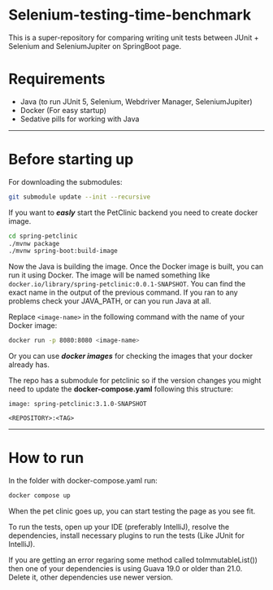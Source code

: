 # Selenium-testing-time-benchmark

This is a super-repository for comparing writing unit tests between JUnit + Selenium and SeleniumJupiter on SpringBoot page.

# Requirements

- Java (to run JUnit 5, Selenium, Webdriver Manager, SeleniumJupiter)
- Docker (For easy startup)
- Sedative pills for working with Java

---



# Before starting up
For downloading the submodules:
```bash
git submodule update --init --recursive
```

If you want to ***easly*** start the PetClinic backend you need to create docker image.

```bash
cd spring-petclinic
./mvnw package
./mvnw spring-boot:build-image
```

Now the Java is building the image. Once the Docker image is built, you can run it using Docker. The image will be named something like `docker.io/library/spring-petclinic:0.0.1-SNAPSHOT`. You can find the exact name in the output of the previous command. If you ran to any problems check your JAVA_PATH, or can you run Java at all.

Replace `<image-name>` in the following command with the name of your Docker image:

```bash
docker run -p 8080:8080 <image-name>
```

Or you can use ***docker images*** for checking the images that your docker already has.

The repo has a submodule for petclinic so if the version changes you might need to update the **docker-compose.yaml** following this structure:

```docker
image: spring-petclinic:3.1.0-SNAPSHOT
```

`<REPOSITORY>:<TAG>`

---



# How to run

In the folder with docker-compose.yaml run:

```bash
docker compose up
```

When the pet clinic goes up, you can start testing the page as you see fit.

To run the tests, open up your IDE (preferably IntelliJ), resolve the dependencies, install necessary plugins to run the tests (Like JUnit for IntelliJ).

If you are getting an error regaring some method called toImmutableList()) then one of your dependencies is using Guava 19.0 or older than 21.0. Delete it, other dependencies use newer version.
